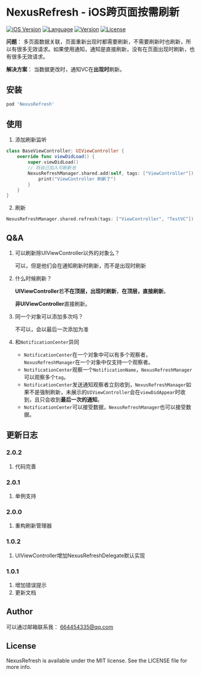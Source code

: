 # NexusRefresh - iOS跨页面按需刷新

[![iOS Version](https://img.shields.io/badge/iOS-10.0%2B-blueviolet)](https://cocoapods.org/pods/NexusRefresh)
[![Language](https://img.shields.io/badge/swift-5.0-ff501e)](https://cocoapods.org/pods/NexusRefresh)
[![Version](https://img.shields.io/cocoapods/v/NexusRefresh.svg?style=flat)](https://cocoapods.org/pods/NexusRefresh)
[![License](https://img.shields.io/cocoapods/l/NexusRefresh.svg?style=flat)](https://cocoapods.org/pods/NexusRefresh)

**问题**： 多页面数据关联，页面重新出现时都需要刷新，不需要刷新时也刷新，所以有很多无效请求。如果使用通知，通知是直接刷新，没有在页面出现时刷新，也有很多无效请求。

**解决方案**： 当数据更改时，通知VC在**出现时**刷新。

## 安装

```ruby
pod 'NexusRefresh'
```

## 使用

1. 添加刷新监听

```swift
class BaseViewController: UIViewController {
    override func viewDidLoad() {
        super.viewDidLoad()
        // 将自己加入可刷新池
        NexusRefreshManager.shared.add(self, tags: ["ViewController"]) { data in
            print("ViewController 刷新了")
        }
    }
}
```

2. 刷新

```swift
NexusRefreshManager.shared.refresh(tags: ["ViewController", "TestVC"])
```

## Q&A

1. 可以刷新除UIViewController以外的对象么？

   可以，但是他们会在通知刷新时刷新，而不是出现时刷新

2. 什么时候刷新？

   **UIViewController**若**不在顶层，出现时刷新**，**在顶层，直接刷新**。

   **非UIViewController**直接刷新。
   
3. 同一个对象可以添加多次吗？

   不可以，会以最后一次添加为准
   
4. 和`NotificationCenter`异同
   - `NotificationCenter`在一个对象中可以有多个观察者，`NexusRefreshManager`在一个对象中仅支持一个观察者。
   - `NotificationCenter`观察一个`NotificationName`，`NexusRefreshManager`可以观察多个`tag`。
   - `NotificationCenter`发送通知观察者立刻收到，`NexusRefreshManager`如果不是强制刷新，未展示的`UIViewController`会在`viewDidAppear`时收到，且只会收到**最后一次的通知**。
   - `NotificationCenter`可以接受数据，`NexusRefreshManager`也可以接受数据。
   
## 更新日志
### 2.0.2
1. 代码完善

### 2.0.1
1. 单例支持

### 2.0.0
1. 重构刷新管理器

### 1.0.2
1. UIViewController增加NexusRefreshDelegate默认实现

### 1.0.1
1. 增加错误提示
2. 更新文档

## Author

可以通过邮箱联系我： 664454335@qq.com

## License

NexusRefresh is available under the MIT license. See the LICENSE file for more info.
